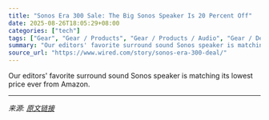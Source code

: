 ```yaml
---
title: "Sonos Era 300 Sale: The Big Sonos Speaker Is 20 Percent Off"
date: 2025-08-26T18:05:29+08:00
categories: ["tech"]
tags: ["Gear", "Gear / Products", "Gear / Products / Audio", "Gear / Deals", "Shopping", "Deals", "audio", "Speakers", "home entertainment", "Sonos"]
summary: "Our editors' favorite surround sound Sonos speaker is matching its lowest price ever from Amazon."
source_url: "https://www.wired.com/story/sonos-era-300-deal/"
---
```


Our editors' favorite surround sound Sonos speaker is matching its lowest price ever from Amazon.

---

*来源: [原文链接](https://www.wired.com/story/sonos-era-300-deal/)*
